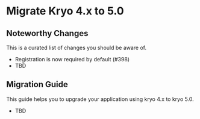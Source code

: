 # Migrate Kryo 4.x to 5.0

## Noteworthy Changes

This is a curated list of changes you should be aware of.

* Registration is now required by default (#398)
* TBD

## Migration Guide

This guide helps you to upgrade your application using kryo 4.x to kryo 5.0.

* TBD
